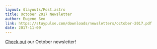 ```yaml
---
layout: $layouts/Post.astro
title: October 2017 Newsletter
author: Eugene Seo
link: https://stuypulse.com/downloads/newsletters/october-2017.pdf
date: 2017-11-09
---
```

[Check out](/downloads/newsletters/october-2017.pdf) our October newsletter!
